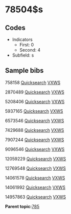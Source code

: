 # 78504$s

## Codes

-   Indicators
    -   First: 0
    -   Second: 4
-   Subfield: s

## Sample bibs

758158 [Quicksearch](https://search.library.yale.edu/catalog/758158) [VXWS](http://prodorbis.library.yale.edu:7014/vxws/GetHoldingsService?bibId=758158)

2870489 [Quicksearch](https://search.library.yale.edu/catalog/2870489) [VXWS](http://prodorbis.library.yale.edu:7014/vxws/GetHoldingsService?bibId=2870489)

5208406 [Quicksearch](https://search.library.yale.edu/catalog/5208406) [VXWS](http://prodorbis.library.yale.edu:7014/vxws/GetHoldingsService?bibId=5208406)

5937165 [Quicksearch](https://search.library.yale.edu/catalog/5937165) [VXWS](http://prodorbis.library.yale.edu:7014/vxws/GetHoldingsService?bibId=5937165)

6573546 [Quicksearch](https://search.library.yale.edu/catalog/6573546) [VXWS](http://prodorbis.library.yale.edu:7014/vxws/GetHoldingsService?bibId=6573546)

7429688 [Quicksearch](https://search.library.yale.edu/catalog/7429688) [VXWS](http://prodorbis.library.yale.edu:7014/vxws/GetHoldingsService?bibId=7429688)

7907244 [Quicksearch](https://search.library.yale.edu/catalog/7907244) [VXWS](http://prodorbis.library.yale.edu:7014/vxws/GetHoldingsService?bibId=7907244)

9096546 [Quicksearch](https://search.library.yale.edu/catalog/9096546) [VXWS](http://prodorbis.library.yale.edu:7014/vxws/GetHoldingsService?bibId=9096546)

12059229 [Quicksearch](https://search.library.yale.edu/catalog/12059229) [VXWS](http://prodorbis.library.yale.edu:7014/vxws/GetHoldingsService?bibId=12059229)

12769548 [Quicksearch](https://search.library.yale.edu/catalog/12769548) [VXWS](http://prodorbis.library.yale.edu:7014/vxws/GetHoldingsService?bibId=12769548)

14061578 [Quicksearch](https://search.library.yale.edu/catalog/14061578) [VXWS](http://prodorbis.library.yale.edu:7014/vxws/GetHoldingsService?bibId=14061578)

14061992 [Quicksearch](https://search.library.yale.edu/catalog/14061992) [VXWS](http://prodorbis.library.yale.edu:7014/vxws/GetHoldingsService?bibId=14061992)

14957863 [Quicksearch](https://search.library.yale.edu/catalog/14957863) [VXWS](http://prodorbis.library.yale.edu:7014/vxws/GetHoldingsService?bibId=14957863)

**Parent topic:**[785](../../tags/785/785.md)

